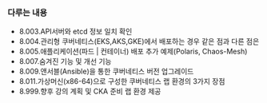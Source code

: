 ### 다루는 내용 
- 8.003.API서버와 etcd 정보 일치 확인
- 8.004.관리형 쿠버네티스(EKS,AKS,GKE)에서 배포하는 경우 같은 점과 다른 점은
- 8.005.애플리케이션(파드 | 컨테이너) 배포 추가 예제(Polaris, Chaos-Mesh)
- 8.007.숨겨진 기능 및 개선 기능
- 8.009.앤서블(Ansible)을 통한 쿠버네티스 버전 업그레이드
- 8.011.가상머신(x86-64)으로 구성한 쿠버네티스 랩 환경의 3가지 장점
- 8.999.향후 강의 계획 및 CKA 준비 랩 환경 제공
